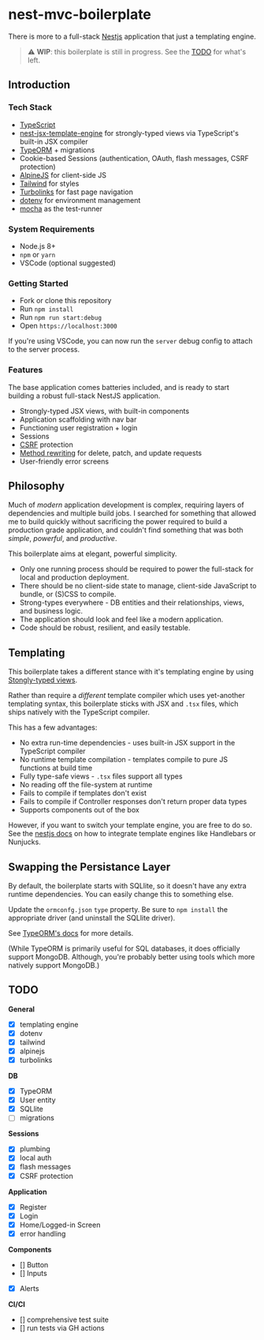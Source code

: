 # nest-mvc-boilerplate

There is more to a full-stack [Nestjs](https://nestjs.com/) application that just a templating engine.

> :warning: **WIP**: this boilerplate is still in progress. See the [TODO](#todo) for what's left.

## Introduction

### Tech Stack

* [TypeScript](https://www.typescriptlang.org/)
* [nest-jsx-template-engine](https://www.npmjs.com/package/nest-jsx-template-engine) for strongly-typed views via TypeScript's built-in JSX compiler
* [TypeORM](https://typeorm.io/#/) + migrations 
* Cookie-based Sessions (authentication, OAuth, flash messages, CSRF protection)
* [AlpineJS](https://github.com/alpinejs/alpine) for client-side JS
* [Tailwind](https://tailwindcss.com/) for styles
* [Turbolinks](https://github.com/turbolinks/turbolinks) for fast page navigation
* [dotenv](https://www.npmjs.com/package/dotenv) for environment management
* [mocha](https://mochajs.org/) as the test-runner

### System Requirements

* Node.js 8+
* `npm` or `yarn`
* VSCode (optional suggested)

### Getting Started

* Fork or clone this repository
* Run `npm install`
* Run `npm run start:debug`
* Open `https://localhost:3000`

If you're using VSCode, you can now run the `server` debug config to attach to the server process.

### Features

The base application comes batteries included, and is ready to start building a robust full-stack NestJS application.

* Strongly-typed JSX views, with built-in components
* Application scaffolding with nav bar
* Functioning user registration + login
* Sessions 
* [CSRF](https://owasp.org/www-community/attacks/csrf) protection
* [Method rewriting](https://www.npmjs.com/package/method-override) for delete, patch, and update requests
* User-friendly error screens

## Philosophy

Much of _modern_ application development is complex, requiring layers of dependencies and multiple build jobs. I searched for something that allowed me to build quickly without sacrificing the power required to build a production grade application, and couldn't find something that was both _simple_, _powerful_, and _productive_.

This boilerplate aims at elegant, powerful simplicity.

* Only one running process should be required to power the full-stack for local and production deployment.
* There should be no client-side state to manage, client-side JavaScript to bundle, or (S)CSS to compile.
* Strong-types everywhere - DB entities and their relationships, views, and business logic.
* The application should look and feel like a modern application.
* Code should be robust, resilient, and easily testable.

## Templating

This boilerplate takes a different stance with it's templating engine by using [Stongly-typed views](https://www.npmjs.com/package/nest-jsx-template-engine).

Rather than require a _different_ template compiler which uses yet-another templating syntax, this boilerplate sticks with JSX and `.tsx` files, which ships natively with the TypeScript compiler.

This has a few advantages:

* No extra run-time dependencies - uses built-in JSX support in the TypeScript compiler
* No runtime template compilation - templates compile to pure JS functions at build time
* Fully type-safe views - `.tsx` files support all types
* No reading off the file-system at runtime
* Fails to compile if templates don't exist
* Fails to compile if Controller responses don't return proper data types
* Supports components out of the box 

However, if you want to switch your template engine, you are free to do so. See the [nestjs docs](https://docs.nestjs.com/techniques/mvc) on how to integrate template engines like Handlebars or Nunjucks.

## Swapping the Persistance Layer

By default, the boilerplate starts with SQLlite, so it doesn't have any extra runtime dependencies.  You can easily change this to something else.

Update the `ormconfg.json` `type` property. Be sure to `npm install` the appropriate driver (and uninstall the SQLlite driver). 

See [TypeORM's docs](https://typeorm.io/#/connection-options) for more details.

(While TypeORM is primarily useful for SQL databases, it does officially support MongoDB. Although, you're probably better using tools which more natively support MongoDB.)

## TODO

**General**
- [x] templating engine
- [x] dotenv
- [x] tailwind
- [x] alpinejs
- [x] turbolinks

**DB**
- [x] TypeORM
- [x] User entity
- [x] SQLlite
- [ ] migrations

**Sessions**
- [x] plumbing
- [x] local auth
- [x] flash messages
- [x] CSRF protection

**Application**
- [x] Register
- [x] Login
- [x] Home/Logged-in Screen
- [x] error handling

**Components**
- [] Button
- [] Inputs
- [x] Alerts

**CI/CI**
- [] comprehensive test suite
- [] run tests via GH actions
